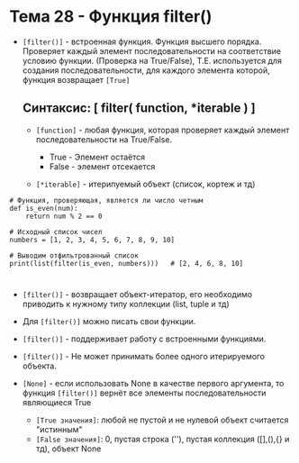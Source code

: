 # Тема 28 - Функция filter()

- `[filter()]` - встроенная функция. Функция высшего порядка. Проверяет каждый элемент последовательности на соответствие условию функции. (Проверка на True/False),
Т.Е. используется для создания последовательности, для каждого элемента которой, функция возвращает `[True]`
  
  ## Синтаксис: [ filter( function, *iterable ) ]

     - `[function]` - любая функция, которая проверяет каждый элемент последовательности на True/False.
       
          - True - Элемент остаётся
          - False - элемент отсекается
             
     - `[*iterable]` - итерипуемый объект (список, кортеж и тд)
  
```
# Функция, проверяющая, является ли число четным
def is_even(num):
    return num % 2 == 0

# Исходный список чисел
numbers = [1, 2, 3, 4, 5, 6, 7, 8, 9, 10]

# Выводим отфильтрованный список
print(list(filter(is_even, numbers)))   # [2, 4, 6, 8, 10]
```
#
- `[filter()]` - возвращает объект-итератор, его необходимо приводить к нужному типу коллекции (list, tuple и тд)
- Для `[filter()]` можно писать свои функции.
- `[filter()]` - поддерживает работу с встроенными функциями.
- `[filter()]` - Не может принимать более одного итерируемого объекта.
-  `[None]` - если использовать None в качестве первого аргумента, то функция `[filter()]` вернёт все элементы последовательности являющиеся True

      - `[True значения]`: любой не пустой и не нулевой объект считается "истинным" 
      - `[False значения]`: 0, пустая строка (''), пустая коллекция ([],(),{} и тд), объект None
  

  
